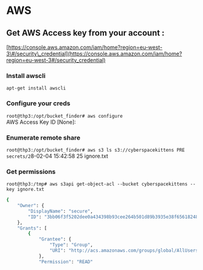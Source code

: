 # AWS

## Get AWS Access key from your account : <a id="get-aws-access-key-from-your-account"></a>

[https://console.aws.amazon.com/iam/home?region=eu-west-3\#/security\_credential](https://console.aws.amazon.com/iam/home?region=eu-west-3#/security_credential)

### **Install awscli**

`apt-get install awscli`

### **Configure your creds**

`root@thp3:/opt/bucket_finder# aws configure`  
 AWS Access Key ID \[None\]:

### **Enumerate remote share**

`root@thp3:/opt/bucket_finder# aws s3 ls s3://cyberspacekittens PRE secrets/2`8-02-04 15:42:58 25 ignore.txt

### **Get permissions** 

`root@thp3:/tmp# aws s3api get-object-acl --bucket cyberspacekittens --key ignore.txt`

```bash
{                                                                                                                                                                                          
    "Owner": {                                                                                                                                                                             
        "DisplayName": "secure",                                                                                                                                                           
        "ID": "3bb06f3f5202dee0a434398b93cee264b501d89b3935e38f656182488cd2fb9a"                                                                                                           
    },                                                                                                                                                                                     
    "Grants": [                                                                                                                                                                            
        {                                                                                                                                                                                  
            "Grantee": {                                                                                                                                                                   
                "Type": "Group",                                                                                                                                                           
                "URI": "http://acs.amazonaws.com/groups/global/AllUsers"                                                                                                                   
            },                                                                                                                                                                             
            "Permission": "READ"                                                                                               
```

